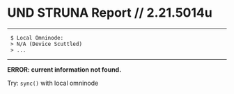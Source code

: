 # UND STRUNA Report // 2.21.5014u
---
```
 $ Local Omninode:
 > N/A (Device Scuttled)
 > ...
```
---

**ERROR: current information not found.**

Try:    `sync()` with local omninode